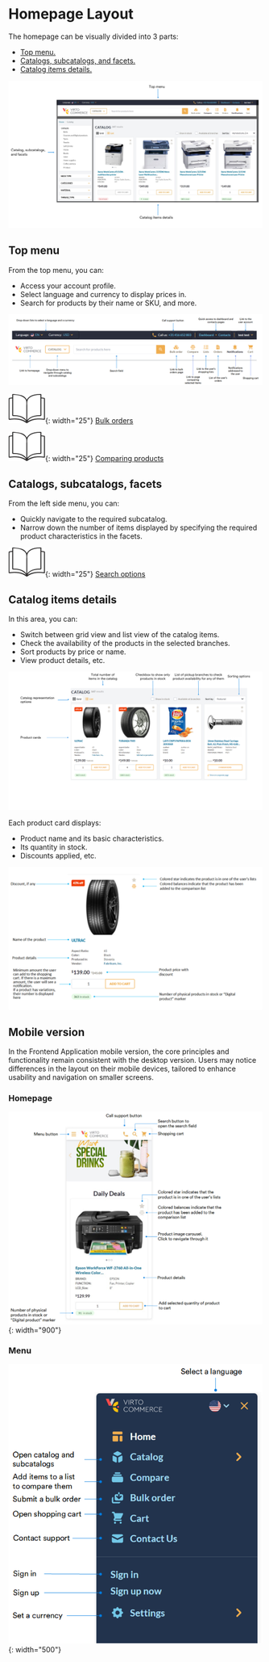# Homepage Layout

The homepage can be visually divided into 3 parts:

* [Top menu.](homepage-layout.md#top-menu)
* [Catalogs, subcatalogs, and facets.](homepage-layout.md#catalogs-subcatalogs-facets)
* [Catalog items details.](homepage-layout.md#catalog-items-details)

![homepage](../media/navigation-homepage.png)

## Top menu

From the top menu, you can:

* Access your account profile.
* Select language and currency to display prices in.
* Search for products by their name or SKU, and more.

![top menu](../media/top-menu.png)

![Readmore](../media/readmore.png){: width="25"} [Bulk orders](../shopping/bulk-orders.md)

![Readmore](../media/readmore.png){: width="25"} [Comparing products](../shopping/compare-products.md)

## Catalogs, subcatalogs, facets

From the left side menu, you can:

* Quickly navigate to the required subcatalog.
* Narrow down the number of items displayed by specifying the required product characteristics in the facets.

![Readmore](../media/readmore.png){: width="25"} [Search options](../shopping/searching-for-products.md)

## Catalog items details

In this area, you can:

* Switch between grid view and list view of the catalog items.
* Check the availability of the products in the selected branches.
* Sort products by price or name.
* View product details, etc.

![Catalog items details](../media/catalog-details.png)


Each product card displays:

* Product name and its basic characteristics.
* Its quantity in stock.
* Discounts applied, etc. 

![product card](../media/product-card.png)

## Mobile version

In the Frontend Application mobile version, the core principles and functionality remain consistent with the desktop version. Users may notice differences in the layout on their mobile devices, tailored to enhance usability and navigation on smaller screens.

### Homepage

![Mobile homepage](../media/storefront-mobile-homepage.png){: width="900"}

### Menu

![Catalog](../media/storefront-mobile-catalog.png){: width="500"}
